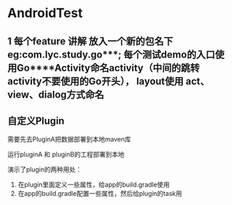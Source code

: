 # AndroidTest
## 1  每个feature 讲解  放入一个新的包名下 eg:com.lyc.study.go***; 每个测试demo的入口使用Go****Activity命名activity（中间的跳转activity不要使用的Go开头）， layout使用  act、view、dialog方式命名


## 自定义Plugin 

需要先去PluginA把数据部署到本地maven库

运行pluginA 和 pluginB的工程部署到本地  

演示了plugin的两种用处：
1. 在plugin里面定义一些属性，给app的build.gradle使用
2. 在app的build.gradle配置一些属性，然后给plugin的task用


